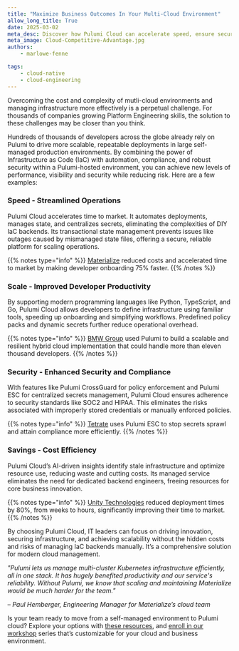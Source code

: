 ```yaml
---
title: "Maximize Business Outcomes In Your Multi-Cloud Environment"
allow_long_title: True
date: 2025-03-02
meta_desc: Discover how Pulumi Cloud can accelerate speed, ensure security, scale operations, and save costs in your multi-cloud environment.
meta_image: Cloud-Competitive-Advantage.jpg
authors:
    - marlowe-fenne

tags:
    - cloud-native
    - cloud-engineering
---
```

Overcoming the cost and complexity of mutli-cloud environments and managing infrastructure more effectively is a perpetual challenge. For thousands of companies growing Platform Engineering skills, the solution to these challenges may be closer than you think.

<!--more-->
Hundreds of thousands of developers across the globe already rely on Pulumi to drive more scalable, repeatable deployments in large self-managed production environments. By combining the power of Infrastructure as Code (IaC) with automation, compliance, and robust security within a Pulumi-hosted environment, you can achieve new levels of performance, visibility and security while reducing risk. Here are a few examples:

### Speed - Streamlined Operations
Pulumi Cloud accelerates time to market. It automates deployments, manages state, and centralizes secrets, eliminating the complexities of DIY IaC backends. Its transactional state management prevents issues like outages caused by mismanaged state files, offering a secure, reliable platform for scaling operations.

{{% notes type="info" %}}
[Materialize](https://www.pulumi.com/case-studies/materialize/) reduced costs and accelerated time to market by making developer onboarding 75% faster.
{{% /notes %}}

### Scale - Improved Developer Productivity
By supporting modern programming languages like Python, TypeScript, and Go, Pulumi Cloud allows developers to define infrastructure using familiar tools, speeding up onboarding and simplifying workflows. Predefined policy packs and dynamic secrets further reduce operational overhead.

{{% notes type="info" %}}
[BMW Group](https://www.pulumi.com/case-studies/bmw/) used Pulumi to build a scalable and resilient hybrid cloud implementation that could handle more than eleven thousand developers.
{{% /notes %}}

### Security - Enhanced Security and Compliance
With features like Pulumi CrossGuard for policy enforcement and Pulumi ESC for centralized secrets management, Pulumi Cloud ensures adherence to security standards like SOC2 and HIPAA. This eliminates the risks associated with improperly stored credentials or manually enforced policies.

{{% notes type="info" %}}
[Tetrate](https://www.pulumi.com/product/secrets-management/) uses Pulumi ESC to stop secrets sprawl and attain compliance more efficiently.
{{% /notes %}}

### Savings - Cost Efficiency
Pulumi Cloud’s AI-driven insights identify stale infrastructure and optimize resource use, reducing waste and cutting costs. Its managed service eliminates the need for dedicated backend engineers, freeing resources for core business innovation.

{{% notes type="info" %}}
[Unity Technologies](https://www.pulumi.com/case-studies/unity/) reduced deployment times by 80%, from weeks to hours, significantly improving their time to market.
{{% /notes %}}

By choosing Pulumi Cloud, IT leaders can focus on driving innovation, securing infrastructure, and achieving scalability without the hidden costs and risks of managing IaC backends manually. It’s a comprehensive solution for modern cloud management.

_"Pulumi lets us manage multi-cluster Kubernetes infrastructure efficiently, all in one stack. It has hugely benefited productivity and our service's reliability. Without Pulumi, we know that scaling and maintaining Materialize would be much harder for the team."_

_– Paul Hemberger, Engineering Manager for Materialize’s cloud team_

Is your team ready to move from a self-managed environment to Pulumi cloud? Explore your options with [these resources](https://www.pulumi.com/product/pulumi-cloud/), and [enroll in our workshop](https://info.pulumi.com/pulumi-platform-engineering-immersion-days) series that’s customizable for your cloud and business environment.